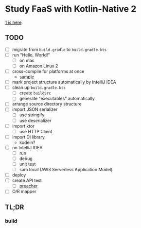 # Study FaaS with Kotlin-Native 2
[1 is here](https://github.com/lasta/study-faas-kotlin).

## TODO
- [ ] migrate from `build.gradle` to `build.gradle.kts`
- [ ] run "Hello, World!"
  - [ ] on mac
  - [ ] on Amazon Linux 2
- [ ] cross-compile for platforms at once
  - [sample][example to build at once]
- [ ] mark project structure automatically by IntelliJ IDEA
- [ ] clean up `build.gradle.kts`
  - [ ] create `buildSrc`
  - [ ] generate "executables" automatically
- [ ] arrange source directory structure
- [ ] import JSON serializer
  - [ ] use stringify
  - [ ] use deserializer
- [ ] import ktor
  - [ ] use HTTP Client
- [ ] import DI library
  - kodein?
- [ ] on IntelliJ IDEA
  - [ ] run
  - [ ] debug
  - [ ] unit test
  - [ ] sam local (AWS Serverless Application Model)
- [ ] deploy
- [ ] create API test
  - [ ] [preacher][preacher]
- [ ] O/R mapper

[example to build at once]: https://github.com/JetBrains/kotlin/blob/1.3.20/libraries/tools/kotlin-gradle-plugin-integration-tests/src/test/resources/testProject/new-mpp-native-binaries/kotlin-dsl/build.gradle.kts
[preacher]: https://github.com/ymoch/preacher

## TL;DR
### build
<!-- FIXME: described below is for study-faas-kotlin (1). 
            should be adapted for 2.
```sh
./gradlew build
```

Initially, it may take several minutes.

### Run
#### on Mac
```console
$ ./build/bin/macosX64/entrypoint.sample1ReleaseExecutable/entrypoint.sample1.kexe
Hello, Kotlin/Native!
```

### on Linux
```console
$ ./build/bin/linuxX64/entrypoint.sample1ReleaseExecutable/entrypoint.sample1.kexe
Hello, Kotlin/Native!
```

### Test
#### on Mac
```console
$ ./gradlew allTests

> Configure project :
Kotlin Multiplatform Projects are an experimental feature.

BUILD SUCCESSFUL in 1s
8 actionable tasks: 2 executed, 6 up-to-date
```

## Example server
The API server to test client.

### Run the server
```console
$ ./gradlew ":etc:example:server:run"
```

See also [server's README.md](etc/example/server/README.md).

## Setup
### to run `sam local` on IntelliJ IDEA
### on mac
1. Install [Homebrew][Homebrew]
2. Install AWS CLI2
  * `brew install awscli`


-->

[Homebrew]: https://brew.sh/
[Installing the AWS Toolkit for JetBrains]: https://docs.aws.amazon.com/toolkit-for-jetbrains/latest/userguide/setup-toolkit.html
